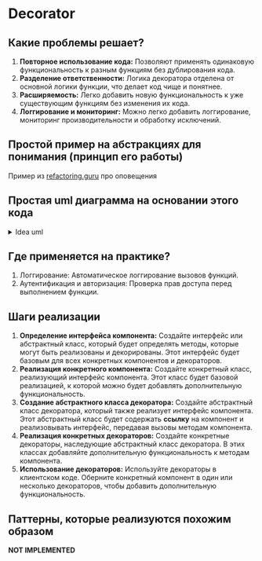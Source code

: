 # Decorator

## Какие проблемы решает?

1. **Повторное использование кода:** Позволяют применять одинаковую функциональность к разным функциям без 
дублирования кода.
2. **Разделение ответственности:** Логика декоратора отделена от основной логики функции, что делает код чище и 
понятнее.
3. **Расширяемость:** Легко добавить новую функциональность к уже существующим функциям без изменения их кода.
4. **Логгирование и мониторинг:** Можно легко добавить логгирование, мониторинг производительности и 
обработку исключений.

## Простой пример на абстракциях для понимания (принцип его работы)

Пример из [refactoring.guru](https://refactoring.guru/ru/design-patterns/decorator) про оповещения

## Простая uml диаграмма на основании этого кода

<details><summary>Idea uml</summary>

![Decorator.png](Decorator.png)

</details>

## Где применяется на практике?

1. Логгирование: Автоматическое логгирование вызовов функций.
2. Аутентификация и авторизация: Проверка прав доступа перед выполнением функции.

## Шаги реализации

1. **Определение интерфейса компонента:** Создайте интерфейс или абстрактный класс, который будет определять методы, 
которые могут быть реализованы и декорированы. Этот интерфейс будет базовым для всех конкретных компонентов 
и декораторов.
2. **Реализация конкретного компонента:** Создайте конкретный класс, реализующий интерфейс компонента. Этот класс будет 
базовой реализацией, к которой можно будет добавлять дополнительную функциональность.
3. **Создание абстрактного класса декоратора:** Создайте абстрактный класс декоратора, который также реализует 
интерфейс компонента. Этот абстрактный класс будет содержать **ссылку** на компонент и реализовывать интерфейс, передавая 
вызовы методам компонента.
4. **Реализация конкретных декораторов:** Создайте конкретные декораторы, наследующие абстрактный класс декоратора. 
В этих классах добавляйте дополнительную функциональность к методам компонента.
5. **Использование декораторов:** Используйте декораторы в клиентском коде. Оберните конкретный компонент в один или 
несколько декораторов, чтобы добавить дополнительную функциональность.

## Паттерны, которые реализуются похожим образом

**NOT IMPLEMENTED**